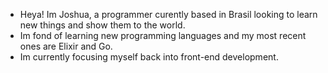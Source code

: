- Heya! Im Joshua, a programmer curently based in Brasil looking to learn new things and show them to the world.
- Im fond of learning new programming languages and my most recent ones are Elixir and Go.
- Im currently focusing myself back into front-end development.
